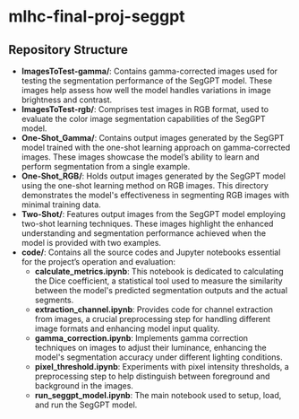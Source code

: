 # mlhc-final-proj-seggpt

## Repository Structure

- **ImagesToTest-gamma/**: Contains gamma-corrected images used for testing the segmentation performance of the SegGPT model. These images help assess how well the model handles variations in image brightness and contrast.
- **ImagesToTest-rgb/**: Comprises test images in RGB format, used to evaluate the color image segmentation capabilities of the SegGPT model.
- **One-Shot_Gamma/**: Contains output images generated by the SegGPT model trained with the one-shot learning approach on gamma-corrected images. These images showcase the model’s ability to learn and perform segmentation from a single example.
- **One-Shot_RGB/**: Holds output images generated by the SegGPT model using the one-shot learning method on RGB images. This directory demonstrates the model's effectiveness in segmenting RGB images with minimal training data.
- **Two-Shot/**: Features output images from the SegGPT model employing two-shot learning techniques. These images highlight the enhanced understanding and segmentation performance achieved when the model is provided with two examples.
- **code/**: Contains all the source codes and Jupyter notebooks essential for the project’s operation and evaluation:
  - **calculate_metrics.ipynb**: This notebook is dedicated to calculating the Dice coefficient, a statistical tool used to measure the similarity between the model's predicted segmentation outputs and the actual segments.
  - **extraction_channel.ipynb**: Provides code for channel extraction from images, a crucial preprocessing step for handling different image formats and enhancing model input quality.
  - **gamma_correction.ipynb**: Implements gamma correction techniques on images to adjust their luminance, enhancing the model's segmentation accuracy under different lighting conditions.
  - **pixel_threshold.ipynb**: Experiments with pixel intensity thresholds, a preprocessing step to help distinguish between foreground and background in the images.
  - **run_seggpt_model.ipynb**: The main notebook used to setup, load, and run the SegGPT model. 

